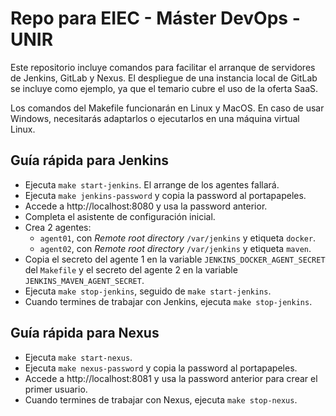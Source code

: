 # Repo para EIEC - Máster DevOps - UNIR

Este repositorio incluye comandos para facilitar el arranque de servidores de Jenkins, GitLab y Nexus. El despliegue de una instancia local de GitLab se incluye como ejemplo, ya que el temario cubre el uso de la oferta SaaS.

Los comandos del Makefile funcionarán en Linux y MacOS. En caso de usar Windows, necesitarás adaptarlos o ejecutarlos en una máquina virtual Linux.

## Guía rápida para Jenkins

- Ejecuta `make start-jenkins`. El arrange de los agentes fallará.
- Ejecuta `make jenkins-password` y copia la password al portapapeles.
- Accede a http://localhost:8080 y usa la password anterior.
- Completa el asistente de configuración inicial.
- Crea 2 agentes:
  - `agent01`, con _Remote root directory_ `/var/jenkins` y etiqueta `docker`.
  - `agent02`, con _Remote root directory_ `/var/jenkins` y etiqueta `maven`.
- Copia el secreto del agente 1 en la variable `JENKINS_DOCKER_AGENT_SECRET` del `Makefile` y el secreto del agente 2 en la variable `JENKINS_MAVEN_AGENT_SECRET`.
- Ejecuta `make stop-jenkins`, seguido de `make start-jenkins`.
- Cuando termines de trabajar con Jenkins, ejecuta `make stop-jenkins`.


## Guía rápida para Nexus

- Ejecuta `make start-nexus`.
- Ejecuta `make nexus-password` y copia la password al portapapeles.
- Accede a http://localhost:8081 y usa la password anterior para crear el primer usuario.
- Cuando termines de trabajar con Nexus, ejecuta `make stop-nexus`.
